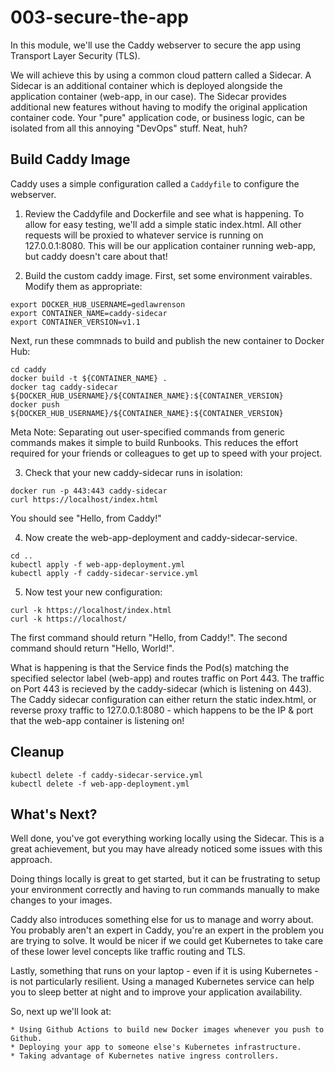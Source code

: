 # 003-secure-the-app

In this module, we'll use the Caddy webserver to secure the app using Transport Layer Security (TLS). 

We will achieve this by using a common cloud pattern called a Sidecar. A Sidecar is an additional container which is deployed alongside the application container (web-app, in our case). The Sidecar provides additional new features without having to modify the original application container code. Your "pure" application code, or business logic, can be isolated from all this annoying "DevOps" stuff. Neat, huh?


## Build Caddy Image

Caddy uses a simple configuration called a `Caddyfile` to configure the webserver. 

1) Review the Caddyfile and Dockerfile and see what is happening. To allow for easy testing, we'll add a simple static index.html. All other requests will be proxied to whatever service is running on 127.0.0.1:8080. This will be our application container running web-app, but caddy doesn't care about that!

2) Build the custom caddy image. First, set some environment vairables. Modify them as appropriate:

```
export DOCKER_HUB_USERNAME=gedlawrenson
export CONTAINER_NAME=caddy-sidecar
export CONTAINER_VERSION=v1.1
```

Next, run these commnads to build and publish the new container to Docker Hub:

```
cd caddy
docker build -t ${CONTAINER_NAME} .
docker tag caddy-sidecar ${DOCKER_HUB_USERNAME}/${CONTAINER_NAME}:${CONTAINER_VERSION}
docker push ${DOCKER_HUB_USERNAME}/${CONTAINER_NAME}:${CONTAINER_VERSION}
```
 
Meta Note: Separating out user-specified commands from generic commands makes it simple to build Runbooks. This reduces the effort required for your friends or colleagues to get up to speed with your project. 

3) Check that your new caddy-sidecar runs in isolation:

```
docker run -p 443:443 caddy-sidecar
curl https://localhost/index.html
```

You should see "Hello, from Caddy!" 

4) Now create the web-app-deployment and caddy-sidecar-service.

```
cd ..
kubectl apply -f web-app-deployment.yml
kubectl apply -f caddy-sidecar-service.yml
```

5) Now test your new configuration:

```
curl -k https://localhost/index.html
curl -k https://localhost/
```

The first command should return "Hello, from Caddy!".
The second command should return "Hello, World!". 

What is happening is that the Service finds the Pod(s) matching the specified selector label (web-app) and routes traffic on Port 443. 
The traffic on Port 443 is recieved by the caddy-sidecar (which is listening on 443). 
The Caddy sidecar configuration can either return the static index.html, or reverse proxy traffic to 127.0.0.1:8080 - which happens to be the IP & port that the web-app container is listening on!


## Cleanup

```
kubectl delete -f caddy-sidecar-service.yml
kubectl delete -f web-app-deployment.yml
```

## What's Next?

Well done, you've got everything working locally using the Sidecar. This is a great achievement, but you may have already noticed some issues with this approach. 

Doing things locally is great to get started, but it can be frustrating to setup your environment correctly and having to run commands manually to make changes to your images. 

Caddy also introduces something else for us to manage and worry about. You probably aren't an expert in Caddy, you're an expert in the problem you are trying to solve. It would be nicer if we could get Kubernetes to take care of these lower level concepts like traffic routing and TLS. 

Lastly, something that runs on your laptop - even if it is using Kubernetes - is not particularly resilient. Using a managed Kubernetes service can help you to sleep better at night and to improve your application availability. 

So, next up we'll look at:

    * Using Github Actions to build new Docker images whenever you push to Github.
    * Deploying your app to someone else's Kubernetes infrastructure.
    * Taking advantage of Kubernetes native ingress controllers.